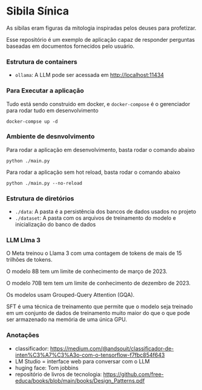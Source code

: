 # Sibila Sínica

As sibilas eram figuras da mitologia inspiradas pelos deuses para profetizar.

Esse repositório é um exemplo de aplicação capaz de responder perguntas baseadas em documentos fornecidos pelo usuário.

### Estrutura de containers

- `ollama`: A LLM pode ser acessada em <http://localhost:11434>

### Para Executar a aplicação

Tudo está sendo construido em docker, e `docker-compose` é o gerenciador para rodar tudo em desenvolvimento

```docker-compse up -d```

### Ambiente de desnvolvimento

Para rodar a aplicação em desenvolvimento, basta rodar o comando abaixo

``` python ./main.py ```

Para rodar a aplicação sem hot reload, basta rodar o comando abaixo

``` python ./main.py --no-reload ```

### Estrutura de diretórios

- `./data`: A pasta é a persistência dos bancos de dados usados no projeto
- `./dataset`: A pasta com os arquivos de treinamento do modelo e inicialização do banco de dados

### LLM Llma 3

O Meta treinou o Llama 3 com uma contagem de tokens de mais de 15 trilhões de tokens.

O modelo 8B tem um limite de conhecimento de março de 2023.

O modelo 70B tem tem um limite de conhecimento de dezembro de 2023.

Os modelos usam Grouped-Query Attention (GQA).

SFT é uma técnica de treinamento que permite que o modelo seja treinado em um conjunto de dados de treinamento muito maior do que o que pode ser armazenado na memória de uma única GPU.

### Anotações

- classificador: <https://medium.com/@andsouit/classificador-de-inten%C3%A7%C3%A3o-com-o-tensorflow-f7fbc854f643>
- LM Studio = interface web para conversar com  o LLM
- huging face: Tom jobbins
- repositório de livros de tecnologia: <https://github.com/free-educa/books/blob/main/books/Design_Patterns.pdf>